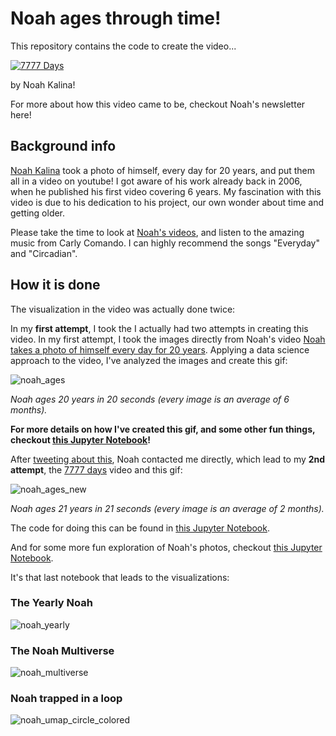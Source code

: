 # Noah ages through time!

This repository contains the code to create the video...

[![7777 Days](http://img.youtube.com/vi/DC1KHAxE7mo/0.jpg)](http://www.youtube.com/watch?v=DC1KHAxE7mo)

by Noah Kalina!

For more about how this video came to  be, checkout Noah's newsletter here!

## Background info

[Noah Kalina](http://www.noahkalina.com/) took a photo of himself, every day for 20 years, and put them all in a video on youtube! I got aware of his work already back in 2006, when he published his first video covering 6 years. My fascination with this video is due to his dedication to his project, our own wonder about time and getting older.

Please take the time to look at [Noah's videos](https://www.youtube.com/channel/UCEbk5b9N6IkWbBmeKJb4x2w), and listen to the amazing music from Carly Comando. I can highly recommend the songs "Everyday" and "Circadian".

## How it is done

The visualization in the video was actually done twice:

In my **first attempt**, I took the I actually had two attempts in creating this video. In my first attempt, I took the images directly from Noah's video [Noah takes a photo of himself every day for 20 years](https://www.youtube.com/watch?v=wAIZ36GI4p8). Applying a data science approach to the video, I've analyzed the images and create this gif:

![noah_ages](noah_average.gif)

*Noah ages 20 years in 20 seconds (every image is an average of 6 months).*

**For more details on how I've created this gif, and some other fun things, checkout [this Jupyter Notebook](https://nbviewer.jupyter.org/github/miykael/noah_ages/blob/main/noah_ages.ipynb)!**

After [tweeting about this](https://twitter.com/miyka_el/status/1380061075425652737), Noah contacted me directly, which lead to my **2nd attempt**, the [7777 days](https://www.youtube.com/watch?v=DC1KHAxE7mo) video and this gif:

![noah_ages_new](noah_average_new.gif)

*Noah ages 21 years in 21 seconds (every image is an average of 2 months).*

The code for doing this can be found in [this Jupyter Notebook](https://nbviewer.jupyter.org/github/miykael/noah_ages/blob/main/noah_ages-video.ipynb).

And for some more fun exploration of Noah's photos, checkout [this Jupyter Notebook](https://nbviewer.jupyter.org/github/miykael/noah_ages/blob/main/noah_ages-AI.ipynb).

It's that last notebook that leads to the visualizations:

### The Yearly Noah

![noah_yearly](noah_yearly.png)

### The Noah Multiverse

![noah_multiverse](noah_multiverse.png)

### Noah trapped in a loop

![noah_umap_circle_colored](noah_umap_circle_colored.gif)
